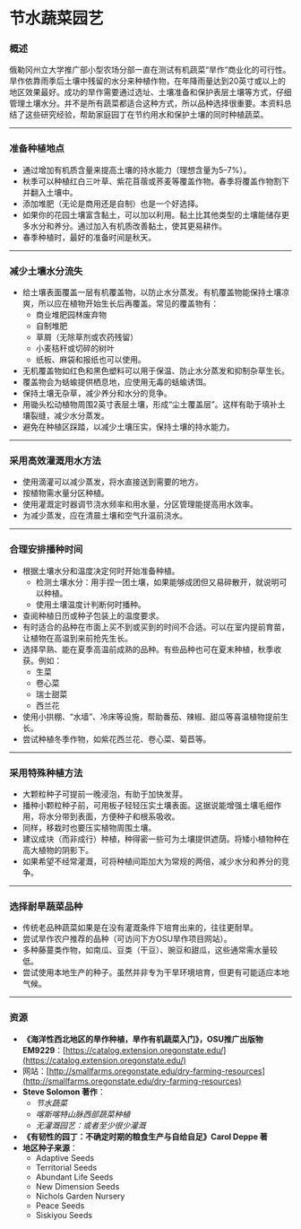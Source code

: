 # 节水蔬菜园艺

### 概述

俄勒冈州立大学推广部小型农场分部一直在测试有机蔬菜“旱作”商业化的可行性。旱作依靠雨季后土壤中残留的水分来种植作物，在年降雨量达到20英寸或以上的地区效果最好。成功的旱作需要通过选址、土壤准备和保护表层土壤等方式，仔细管理土壤水分。并不是所有蔬菜都适合这种方式，所以品种选择很重要。本资料总结了这些研究经验，帮助家庭园丁在节约用水和保护土壤的同时种植蔬菜。

---

### 准备种植地点

- 通过增加有机质含量来提高土壤的持水能力（理想含量为5–7%）。
- 秋季可以种植红白三叶草、紫花苜蓿或荞麦等覆盖作物。春季将覆盖作物割下并翻入土壤中。
- 添加堆肥（无论是商用还是自制）也是一个好选择。
- 如果你的花园土壤富含黏土，可以加以利用。黏土比其他类型的土壤能储存更多水分和养分。通过加入有机质改善黏土，使其更易耕作。
- 春季种植时，最好的准备时间是秋天。

---

### 减少土壤水分流失

- 给土壤表面覆盖一层有机覆盖物，以防止水分蒸发。有机覆盖物能保持土壤凉爽，所以应在植物开始生长后再覆盖。常见的覆盖物有：
  - 商业堆肥园林废弃物
  - 自制堆肥
  - 草屑（无除草剂或农药残留）
  - 小麦秸秆或切碎的树叶
  - 纸板、麻袋和报纸也可以使用。
- 无机覆盖物如红色和黑色塑料可以用于保温、防止水分蒸发和抑制杂草生长。
- 覆盖物会为蛞蝓提供栖息地，应使用无毒的蛞蝓诱饵。
- 保持土壤无杂草，减少养分和水分的竞争。
- 用锄头松动植物周围2英寸表层土壤，形成“尘土覆盖层”。这样有助于填补土壤裂缝，减少水分蒸发。
- 避免在种植区踩踏，以减少土壤压实，保持土壤的持水能力。

---

### 采用高效灌溉用水方法

- 使用滴灌可以减少蒸发，将水直接送到需要的地方。
- 按植物需水量分区种植。
- 使用灌溉定时器调节浇水频率和用水量，分区管理能提高用水效率。
- 为减少蒸发，应在清晨土壤和空气升温前浇水。

---

### 合理安排播种时间

- 根据土壤水分和温度决定何时开始准备种植。
  - 检测土壤水分：用手捏一团土壤，如果能够成团但又易碎散开，就说明可以种植。
  - 使用土壤温度计判断何时播种。
- 查阅种植日历或种子包装上的温度要求。
- 有时适合的品种在市面上买不到或买到的时间不合适。可以在室内提前育苗，让植物在高温到来前抢先生长。
- 选择早熟、能在夏季高温前成熟的品种。有些品种也可在夏末种植，秋季收获。例如：
  - 生菜
  - 卷心菜
  - 瑞士甜菜
  - 西兰花
- 使用小拱棚、“水墙”、冷床等设施，帮助番茄、辣椒、甜瓜等喜温植物提前生长。
- 尝试种植冬季作物，如紫花西兰花、卷心菜、菊苣等。

---

### 采用特殊种植方法

- 大颗粒种子可提前一晚浸泡，有助于加快发芽。
- 播种小颗粒种子前，可用板子轻轻压实土壤表面。这据说能增强土壤毛细作用，将水分带到表面，方便种子和根系吸收。
- 同样，移栽时也要压实植物周围土壤。
- 建议成块（而非成行）种植，种得密一些可为土壤提供遮荫。将矮小植物种在高大植物的阴影下。
- 如果希望不经常灌溉，可将种植间距加大为常规的两倍，减少水分和养分的竞争。

---

### 选择耐旱蔬菜品种

- 传统老品种蔬菜如果是在没有灌溉条件下培育出来的，往往更耐旱。
- 尝试旱作农户推荐的品种（可访问下方OSU旱作项目网站）。
- 多种藤蔓类作物，如南瓜、豆类（干豆）、豌豆和甜瓜，这些通常需水量较低。
- 尝试使用本地生产的种子。虽然并非专为干旱环境培育，但更有可能适应本地气候。

---

### 资源

- **《海洋性西北地区的旱作种植，旱作有机蔬菜入门》，OSU推广出版物 EM9229**：[https://catalog.extension.oregonstate.edu/](https://catalog.extension.oregonstate.edu/)
- 网站：[http://smallfarms.oregonstate.edu/dry-farming-resources](http://smallfarms.oregonstate.edu/dry-farming-resources)
- **Steve Solomon 著作**：
  - *节水蔬菜*
  - *喀斯喀特山脉西部蔬菜种植*
  - *无灌溉园艺：或者至少很少灌溉*
- **《有韧性的园丁：不确定时期的粮食生产与自给自足》Carol Deppe 著**
- **地区种子来源**：
  - Adaptive Seeds
  - Territorial Seeds
  - Abundant Life Seeds
  - New Dimension Seeds
  - Nichols Garden Nursery
  - Peace Seeds
  - Siskiyou Seeds
